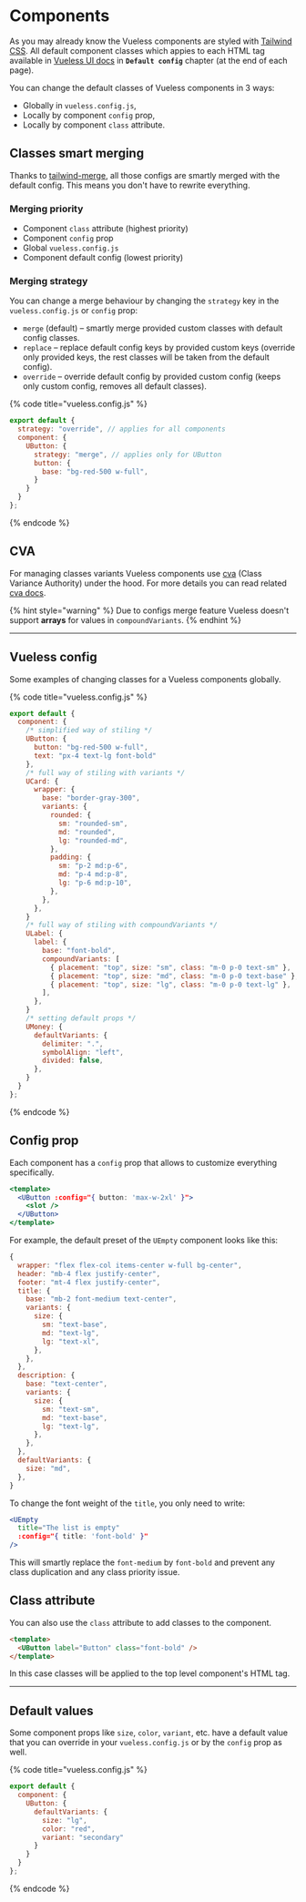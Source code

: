 # Components

As you may already know the Vueless components are styled with [Tailwind CSS](https://tailwindcss.com/). All default component classes which appies to each HTML tag available in [Vueless UI docs](https://ui.vueless.com/) in **`Default config`** chapter (at the end of each page).

You can change the default classes of Vueless components in 3 ways:

* Globally in `vueless.config.js`,
* Locally by component `config` prop,
* Locally by component `class` attribute.

## Classes smart merging

Thanks to [tailwind-merge](https://github.com/dcastil/tailwind-merge), all those configs are smartly merged with the default config. This means you don't have to rewrite everything.

### **Merging priority**

* Component `class` attribute (highest priority)
* Component `config` prop
* Global `vueless.config.js`
* Component default config (lowest priority)

### Merging strategy

You can change a merge behaviour by changing the `strategy` key in the `vueless.config.js` or `config` prop:

* `merge` (default) – smartly merge provided custom classes with default config classes.
* `replace` – replace default config keys by provided custom keys (override only provided keys, the rest classes will be taken from the default config).
* `override` – override default config by provided custom config (keeps only custom config, removes all default classes).

{% code title="vueless.config.js" %}
```js
export default {
  strategy: "override", // applies for all components
  component: {
    UButton: {
      strategy: "merge", // applies only for UButton
      button: {
        base: "bg-red-500 w-full",
      }
    }
  }
};
```
{% endcode %}

## CVA

For managing classes variants Vueless components use [cva](https://github.com/joe-bell/cva) (Class Variance Authority) under the hood. For more details you can read related [cva docs](https://cva.style/docs/getting-started/variants).

{% hint style="warning" %}
Due to configs merge feature Vueless doesn't support **arrays** for values in `compoundVariants`.
{% endhint %}

***

## Vueless config

Some examples of changing classes for a Vueless components globally.

{% code title="vueless.config.js" %}
```js
export default {
  component: {
    /* simplified way of stiling */
    UButton: {
      button: "bg-red-500 w-full",
      text: "px-4 text-lg font-bold"
    },
    /* full way of stiling with variants */
    UCard: {
      wrapper: {
        base: "border-gray-300",
        variants: {
          rounded: {
            sm: "rounded-sm",
            md: "rounded",
            lg: "rounded-md",
          },
          padding: {
            sm: "p-2 md:p-6",
            md: "p-4 md:p-8",
            lg: "p-6 md:p-10",
          },
        },
      },
    }
    /* full way of stiling with compoundVariants */
    ULabel: {
      label: {
        base: "font-bold",
        compoundVariants: [
          { placement: "top", size: "sm", class: "m-0 p-0 text-sm" },
          { placement: "top", size: "md", class: "m-0 p-0 text-base" },
          { placement: "top", size: "lg", class: "m-0 p-0 text-lg" },
        ],
      },
    }
    /* setting default props */
    UMoney: {
      defaultVariants: {
        delimiter: ".",
        symbolAlign: "left",
        divided: false,
      },
    }
  }
};
```
{% endcode %}

## Config prop

Each component has a `config` prop that allows to customize everything specifically.

```jsx
<template>
  <UButton :config="{ button: 'max-w-2xl' }">
    <slot />
  </UButton>
</template>
```

For example, the default preset of the `UEmpty` component looks like this:

```js
{
  wrapper: "flex flex-col items-center w-full bg-center",
  header: "mb-4 flex justify-center",
  footer: "mt-4 flex justify-center",
  title: {
    base: "mb-2 font-medium text-center",
    variants: {
      size: {
        sm: "text-base",
        md: "text-lg",
        lg: "text-xl",
      },
    },
  },
  description: {
    base: "text-center",
    variants: {
      size: {
        sm: "text-sm",
        md: "text-base",
        lg: "text-lg",
      },
    },
  },
  defaultVariants: {
    size: "md",
  },
}
```

To change the font weight of the `title`, you only need to write:

```jsx
<UEmpty 
  title="The list is empty"
  :config="{ title: 'font-bold' }" 
/>
```

This will smartly replace the `font-medium` by `font-bold` and prevent any class duplication and any class priority issue.

## Class attribute

You can also use the `class` attribute to add classes to the component.

```html
<template>
  <UButton label="Button" class="font-bold" />
</template>
```

In this case classes will be applied to the top level component's HTML tag.

***

## Default values

Some component props like `size`, `color`, `variant`, etc. have a default value that you can override in your `vueless.config.js` or by the `config` prop as well.

{% code title="vueless.config.js" %}
```js
export default {
  component: {
    UButton: {
      defaultVariants: {
        size: "lg",
        color: "red",
        variant: "secondary"
      }
    }
  }
};
```
{% endcode %}
